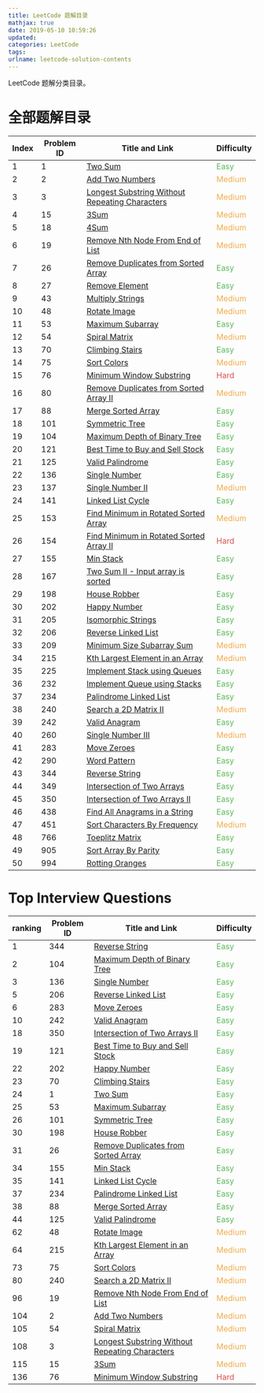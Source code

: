 ```yaml
---
title: LeetCode 题解目录
mathjax: true
date: 2019-05-10 10:59:26
updated:
categories: LeetCode
tags:
urlname: leetcode-solution-contents
---
```


LeetCode 题解分类目录。

<!-- more -->

# 全部题解目录

| Index | Problem ID | Title and Link                                               | Difficulty                                |
| ----- | ---------- | ------------------------------------------------------------ | ----------------------------------------- |
| 1     | 1          | [Two Sum](https://52heartz.top/articles/LeetCode-1-Two-Sum/) | <span style="color:#5cb85c">Easy</span>   |
| 2     | 2          | [Add Two Numbers](https://52heartz.top/articles/LeetCode-2-Add-Two-Numbers/) | <span style="color:#f0ad4e">Medium</span> |
| 3     | 3          | [Longest Substring Without Repeating Characters](https://52heartz.top/articles/LeetCode-3-Longest-Substring-Without-Repeating-Characters/) | <span style="color:#f0ad4e">Medium</span> |
| 4     | 15         | [3Sum](https://52heartz.top/articles/LeetCode-15-3Sum/)      | <span style="color:#f0ad4e">Medium</span> |
| 5     | 18         | [4Sum](https://52heartz.top/articles/LeetCode-18-4Sum/)      | <span style="color:#f0ad4e">Medium</span> |
| 6     | 19         | [Remove Nth Node From End of List](https://52heartz.top/articles/LeetCode-19-Remove-Nth-Node-From-End-of-List/) | <span style="color:#f0ad4e">Medium</span> |
| 7     | 26         | [Remove Duplicates from Sorted Array](https://52heartz.top/articles/LeetCode-26-Remove-Duplicates-form-Sorted-Array/) | <span style="color:#5cb85c">Easy</span>   |
| 8     | 27         | [Remove Element](https://52heartz.top/articles/LeetCode-27-Remove-Element/) | <span style="color:#5cb85c">Easy</span>   |
| 9     | 43         | [Multiply Strings](https://52heartz.top/articles/LeetCode-43-Multiply-Strings/) | <span style="color:#f0ad4e">Medium</span> |
| 10    | 48         | [Rotate Image](https://52heartz.top/articles/LeetCode-48-Rotate-Image/) | <span style="color:#f0ad4e">Medium</span> |
| 11    | 53         | [Maximum Subarray](https://52heartz.top/articles/LeetCode-53-Maximum-Subarray/) | <span style="color:#5cb85c">Easy</span>   |
| 12    | 54         | [Spiral Matrix](https://52heartz.top/articles/LeetCode-54-Spiral-Matrix&jianzhi-Offer-29/) | <span style="color:#f0ad4e">Medium</span> |
| 13    | 70         | [Climbing Stairs](https://52heartz.top/articles/LeetCode-70-Climbing-Stairs/) | <span style="color:#5cb85c">Easy</span>   |
| 14    | 75         | [Sort Colors](https://52heartz.top/articles/LeetCode-75-Sort-Colors/) | <span style="color:#f0ad4e">Medium</span> |
| 15    | 76         | [Minimum Window Substring](https://52heartz.top/articles/LeetCode-76-Minimum-Window-Substring/) | <span style="color:#d9534f">Hard</span>   |
| 16    | 80         | [Remove Duplicates from Sorted Array II](https://52heartz.top/articles/LeetCode-80-Remove-Duplicates-from-Sorted-Array-II/) | <span style="color:#f0ad4e">Medium</span> |
| 17    | 88         | [Merge Sorted Array](https://52heartz.top/articles/LeetCode-88-Merge-Sorted-Array/) | <span style="color:#5cb85c">Easy</span>   |
| 18    | 101        | [Symmetric Tree](https://52heartz.top/articles/LeetCode-101-Symmetric-Tree/) | <span style="color:#5cb85c">Easy</span>   |
| 19    | 104        | [Maximum Depth of Binary Tree](https://52heartz.top/articles/leetcode-104-maximum-depth-of-binary-tree/) | <span style="color:#5cb85c">Easy</span>   |
| 20    | 121        | [Best Time to Buy and Sell Stock](https://52heartz.top/articles/LeetCode-121-Best-Time-to-Buy-and-Sell-Stock/) | <span style="color:#5cb85c">Easy</span>   |
| 21    | 125        | [Valid Palindrome](https://52heartz.top/articles/LeetCode-125-Valid-Palindrome/) | <span style="color:#5cb85c">Easy</span>   |
| 22    | 136        | [Single Number](https://52heartz.top/articles/LeetCode-136-Single-Number/) | <span style="color:#5cb85c">Easy</span>   |
| 23    | 137        | [Single Number II](https://52heartz.top/articles/LeetCode-137-Single-Number-II/) | <span style="color:#f0ad4e">Medium</span> |
| 24    | 141        | [Linked List Cycle](https://52heartz.top/articles/LeetCode-141-Linked-List-Cycle/) | <span style="color:#5cb85c">Easy</span>   |
| 25    | 153        | [Find Minimum in Rotated Sorted Array](https://52heartz.top/articles/LeetCode-153-Find-Minimum-in-Rotated-Sorted-Array/) | <span style="color:#f0ad4e">Medium</span> |
| 26    | 154        | [Find Minimum in Rotated Sorted Array II](https://52heartz.top/articles/LeetCode-154-Find-Minimum-in-Rotated-Sorted-Array-II/) | <span style="color:#d9534f">Hard</span>   |
| 27    | 155        | [Min Stack](https://52heartz.top/articles/LeetCode-155-Min-Stack&jianzhi-offer-30/) | <span style="color:#5cb85c">Easy</span>   |
| 28    | 167        | [Two Sum II - Input array is sorted](https://52heartz.top/articles/LeetCode-167-Two-Sum-II-Input-array-is-sorted/) | <span style="color:#5cb85c">Easy</span>   |
| 29    | 198        | [House Robber](https://52heartz.top/articles/leetcode-198-house-robber/) | <span style="color:#5cb85c">Easy</span>   |
| 30    | 202        | [Happy Number](https://52heartz.top/articles/LeetCode-202-Happy-Number/) | <span style="color:#5cb85c">Easy</span>   |
| 31    | 205        | [Isomorphic Strings](https://52heartz.top/articles/LeetCode-205-Isomorphic-Strings/) | <span style="color:#5cb85c">Easy</span>   |
| 32    | 206        | [Reverse Linked List](https://52heartz.top/articles/leetcode-206-reverse-linked-list/) | <span style="color:#5cb85c">Easy</span>   |
| 33    | 209        | [Minimum Size Subarray Sum](https://52heartz.top/articles/LeetCode-209-Minimum-Size-Subarray-Sum/) | <span style="color:#f0ad4e">Medium</span> |
| 34    | 215        | [Kth Largest Element in an Array](https://52heartz.top/articles/LeetCode-215-Kth-Largest-Element-in-an-Array/) | <span style="color:#f0ad4e">Medium</span> |
| 35    | 225        | [Implement Stack using Queues](https://52heartz.top/articles/LeetCode-225-Implement-Stack-using-Queues/) | <span style="color:#5cb85c">Easy</span>   |
| 36    | 232        | [Implement Queue using Stacks](https://52heartz.top/articles/LeetCode-232-Implement-Queue-using-Stacks/) | <span style="color:#5cb85c">Easy</span>   |
| 37    | 234        | [Palindrome Linked List](https://52heartz.top/articles/LeetCode-234-Palindrome-Linked-List/) | <span style="color:#5cb85c">Easy</span>   |
| 38    | 240        | [Search a 2D Matrix II](https://52heartz.top/articles/LeetCode-240-Search-a-2D-Matrix-II/) | <span style="color:#f0ad4e">Medium</span> |
| 39    | 242        | [Valid Anagram](https://52heartz.top/articles/LeetCode-242-Valid-Anagram/) | <span style="color:#5cb85c">Easy</span>   |
| 40    | 260        | [Single Number III](https://52heartz.top/articles/LeetCode-260-Single-Number-III/) | <span style="color:#f0ad4e">Medium</span> |
| 41    | 283        | [Move Zeroes](https://52heartz.top/articles/LeetCode-283-Move-Zeros/) | <span style="color:#5cb85c">Easy</span>   |
| 42    | 290        | [Word Pattern](https://52heartz.top/articles/LeetCode-290-Word-Pattern/) | <span style="color:#5cb85c">Easy</span>   |
| 43    | 344        | [Reverse String](https://52heartz.top/articles/LeetCode-344-Reverse-String/) | <span style="color:#5cb85c">Easy</span>   |
| 44    | 349        | [Intersection of Two Arrays](https://52heartz.top/articles/LeetCode-349-Intersection-of-Two-Arrays/) | <span style="color:#5cb85c">Easy</span>   |
| 45    | 350        | [Intersection of Two Arrays II](https://52heartz.top/articles/LeetCode-350-Intersection-of-Two-Arrays-II/) | <span style="color:#5cb85c">Easy</span>   |
| 46    | 438        | [Find All Anagrams in a String](https://52heartz.top/articles/LeetCode-438-Find-All-Anagrams-in-a-String/) | <span style="color:#5cb85c">Easy</span>   |
| 47    | 451        | [Sort Characters By Frequency](https://52heartz.top/articles/LeetCode-451-Sort-Characters-By-Frequency/) | <span style="color:#f0ad4e">Medium</span> |
| 48    | 766        | [Toeplitz Matrix](https://52heartz.top/articles/LeetCode-766-Toeplitz-Matrix/) | <span style="color:#5cb85c">Easy</span>   |
| 49    | 905        | [Sort Array By Parity](https://52heartz.top/articles/LeetCode-905-Sort-Array-By-Parity/) | <span style="color:#5cb85c">Easy</span>   |
| 50    | 994        | [Rotting Oranges](https://52heartz.top/articles/LeetCode-994-Rotting-Oranges/) | <span style="color:#5cb85c">Easy</span>   |



# Top Interview Questions

| ranking | Problem ID | Title and Link                                               | Difficulty                                |
| ------- | ---------- | ------------------------------------------------------------ | ----------------------------------------- |
| 1       | 344        | [Reverse String](https://52heartz.top/articles/LeetCode-344-Reverse-String/) | <span style="color:#5cb85c">Easy</span>   |
| 2       | 104        | [Maximum Depth of Binary Tree](https://52heartz.top/articles/leetcode-104-maximum-depth-of-binary-tree/) | <span style="color:#5cb85c">Easy</span>   |
| 3       | 136        | [Single Number](https://52heartz.top/articles/LeetCode-136-Single-Number/) | <span style="color:#5cb85c">Easy</span>   |
| 5       | 206        | [Reverse Linked List](https://52heartz.top/articles/leetcode-206-reverse-linked-list/) | <span style="color:#5cb85c">Easy</span>   |
| 6       | 283        | [Move Zeroes](https://52heartz.top/articles/LeetCode-283-Move-Zeros/) | <span style="color:#5cb85c">Easy</span>   |
| 10      | 242        | [Valid Anagram](https://52heartz.top/articles/LeetCode-242-Valid-Anagram/) | <span style="color:#5cb85c">Easy</span>   |
| 18      | 350        | [Intersection of Two Arrays II](https://52heartz.top/articles/LeetCode-350-Intersection-of-Two-Arrays-II/) | <span style="color:#5cb85c">Easy</span>   |
| 19      | 121        | [Best Time to Buy and Sell Stock](https://52heartz.top/articles/LeetCode-121-Best-Time-to-Buy-and-Sell-Stock/) | <span style="color:#5cb85c">Easy</span>   |
| 22      | 202        | [Happy Number](https://52heartz.top/articles/LeetCode-202-Happy-Number/) | <span style="color:#5cb85c">Easy</span>   |
| 23      | 70         | [Climbing Stairs](https://52heartz.top/articles/LeetCode-70-Climbing-Stairs/) | <span style="color:#5cb85c">Easy</span>   |
| 24      | 1          | [Two Sum](https://52heartz.top/articles/LeetCode-1-Two-Sum/) | <span style="color:#5cb85c">Easy</span>   |
| 25      | 53         | [Maximum Subarray](https://52heartz.top/articles/LeetCode-53-Maximum-Subarray/) | <span style="color:#5cb85c">Easy</span>   |
| 26      | 101        | [Symmetric Tree](https://52heartz.top/articles/LeetCode-101-Symmetric-Tree/) | <span style="color:#5cb85c">Easy</span>   |
| 30      | 198        | [House Robber](https://52heartz.top/articles/leetcode-198-house-robber/) | <span style="color:#5cb85c">Easy</span>   |
| 31      | 26         | [Remove Duplicates from Sorted Array](https://52heartz.top/articles/LeetCode-26-Remove-Duplicates-form-Sorted-Array/) | <span style="color:#5cb85c">Easy</span>   |
| 34      | 155        | [Min Stack](https://52heartz.top/articles/LeetCode-155-Min-Stack&jianzhi-offer-30/) | <span style="color:#5cb85c">Easy</span>   |
| 35      | 141        | [Linked List Cycle](https://52heartz.top/articles/LeetCode-141-Linked-List-Cycle/) | <span style="color:#5cb85c">Easy</span>   |
| 37      | 234        | [Palindrome Linked List](https://52heartz.top/articles/LeetCode-234-Palindrome-Linked-List/) | <span style="color:#5cb85c">Easy</span>   |
| 38      | 88         | [Merge Sorted Array](https://52heartz.top/articles/LeetCode-88-Merge-Sorted-Array/) | <span style="color:#5cb85c">Easy</span>   |
| 44      | 125        | [Valid Palindrome](https://52heartz.top/articles/LeetCode-125-Valid-Palindrome/) | <span style="color:#5cb85c">Easy</span>   |
| 62      | 48         | [Rotate Image](https://52heartz.top/articles/LeetCode-48-Rotate-Image/) | <span style="color:#f0ad4e">Medium</span> |
| 64      | 215        | [Kth Largest Element in an Array](https://52heartz.top/articles/LeetCode-215-Kth-Largest-Element-in-an-Array/) | <span style="color:#f0ad4e">Medium</span> |
| 73      | 75         | [Sort Colors](https://52heartz.top/articles/LeetCode-75-Sort-Colors/) | <span style="color:#f0ad4e">Medium</span> |
| 80      | 240        | [Search a 2D Matrix II](https://52heartz.top/articles/LeetCode-240-Search-a-2D-Matrix-II/) | <span style="color:#f0ad4e">Medium</span> |
| 96      | 19         | [Remove Nth Node From End of List](https://52heartz.top/articles/LeetCode-19-Remove-Nth-Node-From-End-of-List/) | <span style="color:#f0ad4e">Medium</span> |
| 104     | 2          | [Add Two Numbers](https://52heartz.top/articles/LeetCode-2-Add-Two-Numbers/) | <span style="color:#f0ad4e">Medium</span> |
| 105     | 54         | [Spiral Matrix](https://52heartz.top/articles/LeetCode-54-Spiral-Matrix&jianzhi-Offer-29/) | <span style="color:#f0ad4e">Medium</span> |
| 108     | 3          | [Longest Substring Without Repeating Characters](https://52heartz.top/articles/LeetCode-3-Longest-Substring-Without-Repeating-Characters/) | <span style="color:#f0ad4e">Medium</span> |
| 115     | 15         | [3Sum](https://52heartz.top/articles/LeetCode-15-3Sum/)      | <span style="color:#f0ad4e">Medium</span> |
| 136     | 76         | [Minimum Window Substring](https://52heartz.top/articles/LeetCode-76-Minimum-Window-Substring/) | <span style="color:#d9534f">Hard</span>   |

